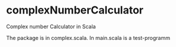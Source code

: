 # complexNumberCalculator
Complex number Calculator in Scala

The package is in complex.scala. 
In main.scala is a test-programm

